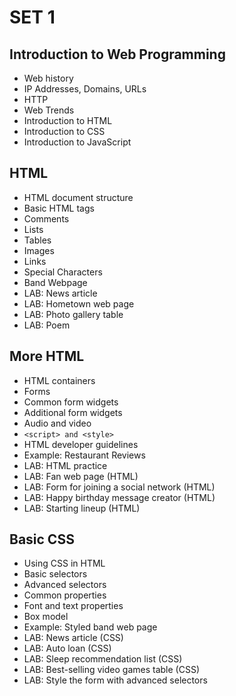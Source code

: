 # SET 1

## Introduction to Web Programming

* Web history
* IP Addresses, Domains, URLs
* HTTP
* Web Trends
* Introduction to HTML
* Introduction to CSS
* Introduction to JavaScript

## HTML

* HTML document structure
* Basic HTML tags
* Comments
* Lists
* Tables
* Images
* Links
* Special Characters
* Band Webpage
* LAB: News article
* LAB: Hometown web page
* LAB: Photo gallery table
* LAB: Poem

## More HTML

* HTML containers
* Forms
* Common form widgets
* Additional form widgets
* Audio and video
* `<script> and <style>`
* HTML developer guidelines
* Example: Restaurant Reviews
* LAB: HTML practice
* LAB: Fan web page (HTML)
* LAB: Form for joining a social network (HTML)
* LAB: Happy birthday message creator (HTML)
* LAB: Starting lineup (HTML)

## Basic CSS

* Using CSS in HTML
* Basic selectors
* Advanced selectors
* Common properties
* Font and text properties
* Box model
* Example: Styled band web page
* LAB: News article (CSS)
* LAB: Auto loan (CSS)
* LAB: Sleep recommendation list (CSS)
* LAB: Best-selling video games table (CSS)
* LAB: Style the form with advanced selectors
  